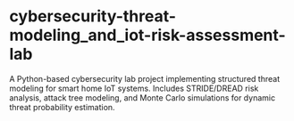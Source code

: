 # cybersecurity-threat-modeling_and_iot-risk-assessment-lab
A Python-based cybersecurity lab project implementing structured threat modeling for smart home IoT systems. Includes STRIDE/DREAD risk analysis, attack tree modeling, and Monte Carlo simulations for dynamic threat probability estimation.
